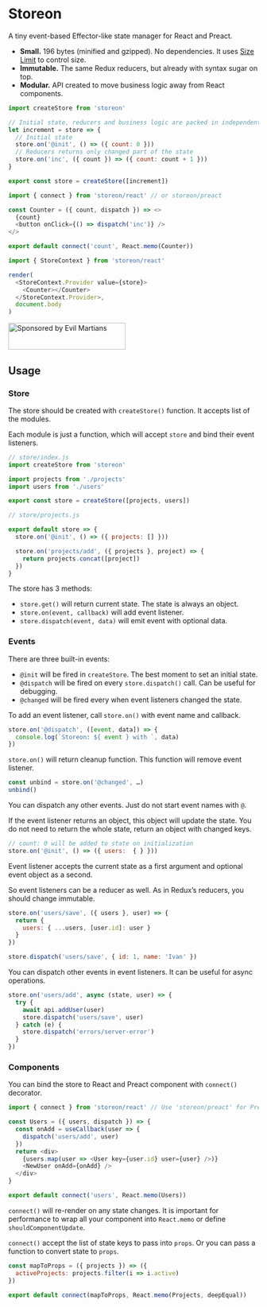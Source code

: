 # Storeon

A tiny event-based Effector-like state manager for React and Preact.

* **Small.** 196 bytes (minified and gzipped). No dependencies.
  It uses [Size Limit] to control size.
* **Immutable.** The same Redux reducers, but already with syntax sugar on top.
* **Modular.** API created to move business logic away from React components.

```js
import createStore from 'storeon'

// Initial state, reducers and business logic are packed in independent modules
let increment = store => {
  // Initial state
  store.on('@init', () => ({ count: 0 }))
  // Reducers returns only changed part of the state
  store.on('inc', ({ count }) => ({ count: count + 1 }))
}

export const store = createStore([increment])
```

```js
import { connect } from 'storeon/react' // or storeon/preact

const Counter = ({ count, dispatch }) => <>
  {count}
  <button onClick={() => dispatch('inc')} />
</>

export default connect('count', React.memo(Counter))
```

```js
import { StoreContext } from 'storeon/react'

render(
  <StoreContext.Provider value={store}>
    <Counter></Counter>
  </StoreContext.Provider>,
  document.body
)
```

[Size Limit]: https://github.com/ai/size-limit

<a href="https://evilmartians.com/?utm_source=storeon">
  <img src="https://evilmartians.com/badges/sponsored-by-evil-martians.svg"
       alt="Sponsored by Evil Martians" width="236" height="54">
</a>


## Usage

### Store

The store should be created with `createStore()` function. It accepts list
of the modules.

Each module is just a function, which will accept `store`
and bind their event listeners.

```js
// store/index.js
import createStore from 'storeon'

import projects from './projects'
import users from './users'

export const store = createStore([projects, users])
```

```js
// store/projects.js

export default store => {
  store.on('@init', () => ({ projects: [] }))

  store.on('projects/add', ({ projects }, project) => {
    return projects.concat([project])
  })
}
```

The store has 3 methods:

* `store.get()` will return current state. The state is always an object.
* `store.on(event, callback)` will add event listener.
* `store.dispatch(event, data)` will emit event with optional data.


### Events

There are three built-in events:

* `@init` will be fired in `createStore`. The best moment to set an initial state.
* `@dispatch` will be fired on every `store.dispatch()` call.
  Can be useful for debugging.
* `@changed` will be fired every when event listeners changed the state.

To add an event listener, call `store.on()` with event name and callback.

```js
store.on('@dispatch', ([event, data]) => {
  console.log(`Storeon: ${ event } with `, data)
})
```

`store.on()` will return cleanup function. This function will remove
event listener.

```js
const unbind = store.on('@changed', …)
unbind()
```

You can dispatch any other events. Just do not start event names with `@`.

If the event listener returns an object, this object will update the state.
You do not need to return the whole state, return an object
with changed keys.

```js
// count: 0 will be added to state on initialization
store.on('@init', () => ({ users:  { } }))
```

Event listener accepts the current state as a first argument
and optional event object as a second.

So event listeners can be a reducer as well. As in Redux’s reducers,
you should change immutable.

```js
store.on('users/save', ({ users }, user) => {
  return {
    users: { ...users, [user.id]: user }
  }
})

store.dispatch('users/save', { id: 1, name: 'Ivan' })
```

You can dispatch other events in event listeners. It can be useful for async
operations.

```js
store.on('users/add', async (state, user) => {
  try {
    await api.addUser(user)
    store.dispatch('users/save', user)
  } catch (e) {
    store.dispatch('errors/server-error')
  }
})
```


### Components

You can bind the store to React and Preact component with `connect()` decorator.

```js
import { connect } from 'storeon/react' // Use 'storeon/preact' for Preact

const Users = ({ users, dispatch }) => {
  const onAdd = useCallback(user => {
    dispatch('users/add', user)
  })
  return <div>
    {users.map(user => <User key={user.id} user={user} />)}
    <NewUser onAdd={onAdd} />
  </div>
}

export default connect('users', React.memo(Users))
```

`connect()` will re-render on any state changes.
It is important for performance to wrap all your component into `React.memo`
or define `shouldComponentUpdate`.

`connect()` accept the list of state keys to pass into `props`.
Or you can pass a function to convert state to `props`.

```js
const mapToProps = ({ projects }) => ({
  activeProjects: projects.filter(i => i.active)
})

export default connect(mapToProps, React.memo(Projects, deepEqual))
```
